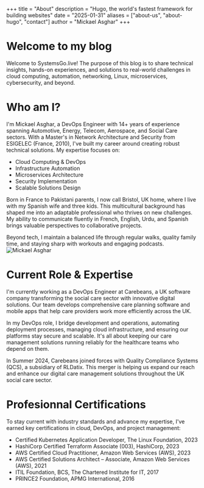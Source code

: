 +++
title = "About"
description = "Hugo, the world's fastest framework for building websites"
date = "2025-01-31"
aliases = ["about-us", "about-hugo", "contact"]
author = "Mickael Asghar"
+++

# Welcome to my blog
Welcome to SystemsGo.live! The purpose of this blog is to share technical insights, hands-on experiences, and solutions to real-world challenges in cloud computing, automation, networking, Linux, microservices, cybersecurity, and beyond.

# Who am I?
I'm Mickael Asghar, a DevOps Engineer with 14+ years of experience spanning Automotive, Energy, Telecom, Aerospace, and Social Care sectors. With a Master's in Network Architecture and Security from ESIGELEC (France, 2010), I've built my career around creating robust technical solutions.
My expertise focuses on:

- Cloud Computing & DevOps
- Infrastructure Automation
- Microservices Architecture
- Security Implementation
- Scalable Solutions Design

Born in France to Pakistani parents, I now call Bristol, UK home, where I live with my Spanish wife and three kids. This multicultural background has shaped me into an adaptable professional who thrives on new challenges. My ability to communicate fluently in French, English, Urdu, and Spanish brings valuable perspectives to collaborative projects.

Beyond tech, I maintain a balanced life through regular walks, quality family time, and staying sharp with workouts and engaging podcasts.
![Mickael Asghar](/images/mickael-pic-45.png)

# Current Role & Expertise
I'm currently working as a DevOps Engineer at Carebeans, a UK software company transforming the social care sector with innovative digital solutions.
Our team develops comprehensive care planning software and mobile apps that help care providers work more efficiently across the UK.

In my DevOps role, I bridge development and operations, automating deployment processes, managing cloud infrastructure, and ensuring our platforms stay secure and scalable. 
It's all about keeping our care management solutions running reliably for the healthcare teams who depend on them.

In Summer 2024, Carebeans joined forces with Quality Compliance Systems (QCS), a subsidiary of RLDatix. This merger is helping us expand our reach and enhance our digital care management solutions throughout the UK social care sector.

# Profesionnal Certifications
To stay current with industry standards and advance my expertise, I've earned key certifications in cloud, DevOps, and project management:
- Certified Kubernetes Application Developer, The Linux Foundation, 2023
- HashiCorp Certified Terraform Associate (003), HashiCorp, 2023
- AWS Certified Cloud Practitioner, Amazon Web Services (AWS), 2023
- AWS Certified Solutions Architect – Associate, Amazon Web Services (AWS), 2021
- ITIL Foundation, BCS, The Chartered Institute for IT, 2017
- PRINCE2 Foundation, APMG International, 2016